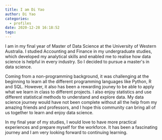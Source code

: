 ```yaml
---
title: I am Di Yao
author: Di Yao
categories:
  - profiles
date: 2020-12-28 16:18:52
tags:
---
```


I am in my final year of Master of Data Science at the University of Western Australia. I studied Accounting and Finance in my undergraduate studies, which developed my analytical skills and enabled me to realise how data science is helpful in every industry. So I decided to pursue a master's in data science. 

Coming from a non-programming background, it was challenging at the beginning to learn all the different programming languages like Python, R and SQL. However, it also has been a rewarding jouney to be able to apply what we learn in class to different projects. I also enjoy statistics and use different statistical methods to understand and explore data. My data science journey would have not been complete without all the help from my amazing friends and professors, and I hope this community can bring all of us together to learn and enjoy data science. 

In my final year of my studies, I would love to have more practical experiences and prepare myself for the workforce. It has been a fascinating journey and I am very looking forward to continuing learning. 